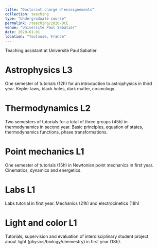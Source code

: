 ```yaml
---
title: "Doctorant chargé d'enseignements"
collection: teaching
type: "Undergraduate course"
permalink: /teaching/2020-DCE
venue: "Université Paul Sabatier"
date: 2020-01-01
location: "Toulouse, France"
---
```


Teaching assistant at Université Paul Sabatier. 

Astrophysics L3
======

One semester of tutorials (12h) for an introduction to astrophysics in third year. Kepler laws, black holes, dark matter, cosmology.

Thermodynamics L2
======

Two semesters of tutorials for a total of three groups (45h) in thermodynamics in second year. Basic principles, equation of states, thermodynamics functions, phase transformations. 

Point mechanics L1
======

One semester of tutorials (15h) in Newtonian point mechanics in first year. Cinematics, dynamics and energetics.

Labs L1
======

Labs tutorial in first year. Mechanics (21h) and electrocinetics (18h)

Light and color L1
======

Tutorials, supervision and evaluation of interdisciplinary student project about light (physics/biology/chemestry) in first year (18h).